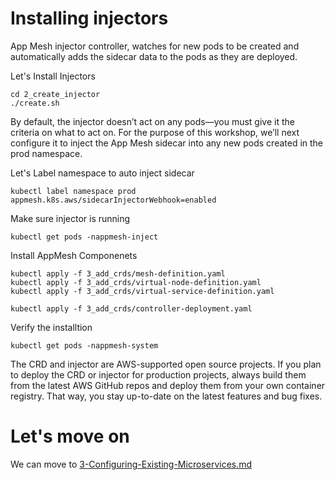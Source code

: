 # Installing injectors

App Mesh injector controller, watches for new pods to be created and automatically adds the sidecar data to the pods as they are deployed.

Let's Install Injectors

```
cd 2_create_injector
./create.sh
```

By default, the injector doesn’t act on any pods—you must give it the criteria on what to act on. For the purpose of this workshop, we’ll next configure it to inject the App Mesh sidecar into any new pods created in the prod namespace.

Let's Label namespace to auto inject sidecar

```
kubectl label namespace prod appmesh.k8s.aws/sidecarInjectorWebhook=enabled
```

Make sure injector is running

```
kubectl get pods -nappmesh-inject
```

Install AppMesh Componenets 

```
kubectl apply -f 3_add_crds/mesh-definition.yaml
kubectl apply -f 3_add_crds/virtual-node-definition.yaml
kubectl apply -f 3_add_crds/virtual-service-definition.yaml
```

```
kubectl apply -f 3_add_crds/controller-deployment.yaml
```

Verify the installtion

```
kubectl get pods -nappmesh-system
```


The CRD and injector are AWS-supported open source projects. If you plan to deploy the CRD or injector for production projects, always build them from the latest AWS GitHub repos and deploy them from your own container registry. That way, you stay up-to-date on the latest features and bug fixes.


# Let's move on 

We can move to [3-Configuring-Existing-Microservices.md](3-Configuring-Existing-Microservices.md)
